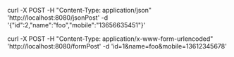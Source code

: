
curl -X POST -H "Content-Type: application/json" 'http://localhost:8080/jsonPost' -d '{"id":2,"name":"foo","mobile":"13656635451"}'

curl -X POST -H "Content-Type: application/x-www-form-urlencoded" 'http://localhost:8080/formPost' -d 'id=1&name=foo&mobile=13612345678'